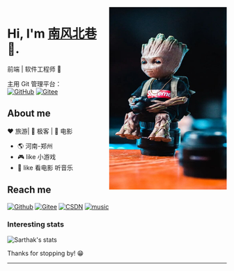 <img align="right" width="270" height="420" src="./img/图片.jpg">

# Hi, I'm [南风北巷](https://github.com/Sun-Blog) 👋.

前端 | 软件工程师 🤖

主用 Git 管理平台：<br/>
[![GitHub](https://img.shields.io/badge/GitHub-%E5%8D%97%E9%A3%8E%E5%8C%97%E5%B7%B7-red)](https://github.com/Sun-Blog)
[![Gitee](https://img.shields.io/badge/Gitee-%E5%8D%97%E9%A3%8E%E5%8C%97%E5%B7%B7-orange.svg)](https://gitee.com/Sun-Blog)

## About me

:heart: 旅游| :black_heart: 极客 | :blue_heart: 电影

- :earth_americas: 河南-郑州
- :video_game: like 小游戏
- :gem: like 看电影 听音乐

## Reach me

[![Github](https://img.shields.io/badge/GitHub-%E5%8D%97%E9%A3%8E%E5%8C%97%E5%B7%B7-red.svg)](https://github.com/Sun-Blog)
[![Gitee](https://img.shields.io/badge/Gitee-%E5%8D%97%E9%A3%8E%E5%8C%97%E5%B7%B7-orange.svg)](https://gitee.com/Sun-Blog)
[![CSDN](https://img.shields.io/badge/CSDN-%E5%8D%97%E9%A3%8E%E5%8C%97%E5%B7%B7-yellow.svg)](https://blog.csdn.net/qq_39264561)
[![music](https://img.shields.io/badge/Music-%E5%8D%97%E9%A3%8E%E5%8C%97%E5%B7%B7-green.svg)](https://music.163.com/)

### Interesting stats

![Sarthak's stats](https://github-readme-stats.vercel.app/api?username=Sun-Blog&show_icons=true)

Thanks for stopping by! 😁

---
